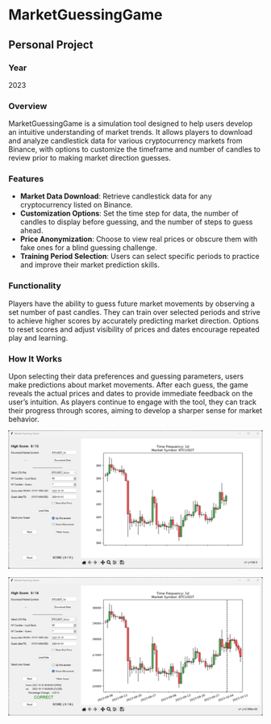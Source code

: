 # MarketGuessingGame

## Personal Project

### Year
2023

### Overview
MarketGuessingGame is a simulation tool designed to help users develop an intuitive understanding of market trends. It allows players to download and analyze candlestick data for various cryptocurrency markets from Binance, with options to customize the timeframe and number of candles to review prior to making market direction guesses.

### Features
- **Market Data Download**: Retrieve candlestick data for any cryptocurrency listed on Binance.
- **Customization Options**: Set the time step for data, the number of candles to display before guessing, and the number of steps to guess ahead.
- **Price Anonymization**: Choose to view real prices or obscure them with fake ones for a blind guessing challenge.
- **Training Period Selection**: Users can select specific periods to practice and improve their market prediction skills.

### Functionality
Players have the ability to guess future market movements by observing a set number of past candles. They can train over selected periods and strive to achieve higher scores by accurately predicting market direction. Options to reset scores and adjust visibility of prices and dates encourage repeated play and learning.

### How It Works
Upon selecting their data preferences and guessing parameters, users make predictions about market movements. After each guess, the game reveals the actual prices and dates to provide immediate feedback on the user’s intuition. As players continue to engage with the tool, they can track their progress through scores, aiming to develop a sharper sense for market behavior.

![before guessing](https://github.com/filipenovais/MarketGuessingGame/blob/main/example_guess_before.png?raw=true)

![after guessing](https://github.com/filipenovais/MarketGuessingGame/blob/main/example_guess_after.png?raw=true)